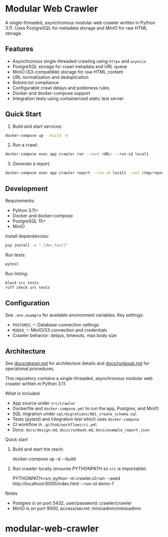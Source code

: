 # Modular Web Crawler

A single-threaded, asynchronous modular web crawler written in Python 3.11. Uses PostgreSQL for metadata storage and MinIO for raw HTML storage.

## Features

- Asynchronous single-threaded crawling using `httpx` and `asyncio`
- PostgreSQL storage for crawl metadata and URL queue
- MinIO (S3-compatible) storage for raw HTML content
- URL normalization and deduplication
- Robots.txt compliance
- Configurable crawl delays and politeness rules
- Docker and docker-compose support
- Integration tests using containerized static test server

## Quick Start

1. Build and start services:
```bash
docker-compose up --build -d
```

2. Run a crawl:
```bash
docker-compose exec app crawler run --seed <URL> --run-id local1
```

3. Generate a report:
```bash
docker-compose exec app crawler report --run-id local1 --out /tmp/report.json
```

## Development

Requirements:
- Python 3.11+
- Docker and docker-compose
- PostgreSQL 15+
- MinIO

Install dependencies:
```bash
pip install -e ".[dev,test]"
```

Run tests:
```bash
pytest
```

Run linting:
```bash
black src tests
ruff check src tests
```

## Configuration

See `.env.example` for available environment variables. Key settings:

- `POSTGRES_*`: Database connection settings
- `MINIO_*`: MinIO/S3 connection and credentials
- Crawler behavior: delays, timeouts, max body size

## Architecture

See [docs/design.md](docs/design.md) for architecture details and [docs/runbook.md](docs/runbook.md) for operational procedures.

This repository contains a single-threaded, asynchronous modular web crawler written in Python 3.11.

What is included
- App source under `src/crawler`
- Dockerfile and `docker-compose.yml` to run the app, Postgres, and MinIO
- SQL migration under `sql/migrations/001_create_schema.sql`
- Tests (pytest) and integration test which uses `docker-compose`
- CI workflow in `.github/workflows/ci.yml`
- Docs: `docs/design.md`, `docs/runbook.md`, `docs/example_report.json`

Quick start

1. Build and start the stack:

   docker-compose up -d --build

2. Run crawler locally (ensures PYTHONPATH so `src` is importable):

   PYTHONPATH=src python -m crawler.cli run --seed http://localhost:8000/index.html --run-id demo-1

Notes
- Postgres is on port 5432, user/password: crawler/crawler
- MinIO is on port 9000, access/secret: minioadmin/minioadmin
# modular-web-crawler